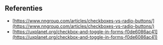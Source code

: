 <!-- @license CC0-1.0 -->

## Referenties

- [https://www.nngroup.com/articles/checkboxes-vs-radio-buttons/](https://www.nngroup.com/articles/checkboxes-vs-radio-buttons/)
- [https://uxplanet.org/checkbox-and-toggle-in-forms-f0de6086ac41](https://uxplanet.org/checkbox-and-toggle-in-forms-f0de6086ac41)
